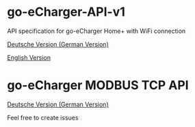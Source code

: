 # go-eCharger-API-v1
API specification for go-eCharger Home+ with WiFi connection

[Deutsche Version (German Version)](go-eCharger%20API%20v1%20DE.md)

[English Version](go-eCharger%20API%20v1%20EN.md)

# go-eCharger MODBUS TCP API
[Deutsche Version (German Version)](go-eCharger%20Modbus%20TCP%20API%20v1%20DE.md)

Feel free to create issues

